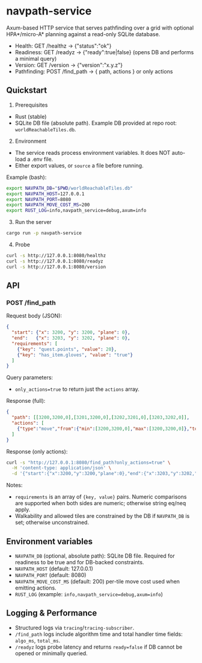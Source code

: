 # navpath-service

Axum-based HTTP service that serves pathfinding over a grid with optional HPA*/micro-A* planning against a read-only SQLite database.

- Health: GET /healthz → {"status":"ok"}
- Readiness: GET /readyz → {"ready":true|false} (opens DB and performs a minimal query)
- Version: GET /version → {"version":"x.y.z"}
- Pathfinding: POST /find_path → { path, actions } or only actions

## Quickstart

1) Prerequisites
- Rust (stable)
- SQLite DB file (absolute path). Example DB provided at repo root: `worldReachableTiles.db`.

2) Environment
- The service reads process environment variables. It does NOT auto-load a .env file.
- Either export values, or `source` a file before running.

Example (bash):
```bash
export NAVPATH_DB="$PWD/worldReachableTiles.db"
export NAVPATH_HOST=127.0.0.1
export NAVPATH_PORT=8080
export NAVPATH_MOVE_COST_MS=200
export RUST_LOG=info,navpath_service=debug,axum=info
```

3) Run the server
```bash
cargo run -p navpath-service
```

4) Probe
```bash
curl -s http://127.0.0.1:8080/healthz
curl -s http://127.0.0.1:8080/readyz
curl -s http://127.0.0.1:8080/version
```

## API

### POST /find_path
Request body (JSON):
```json
{
  "start": {"x": 3200, "y": 3200, "plane": 0},
  "end":   {"x": 3203, "y": 3202, "plane": 0},
  "requirements": [
    {"key": "quest.points", "value": 20},
    {"key": "has_item.gloves", "value": "true"}
  ]
}
```

Query parameters:
- `only_actions=true` to return just the `actions` array.

Response (full):
```json
{
  "path": [[3200,3200,0],[3201,3200,0],[3202,3201,0],[3203,3202,0]],
  "actions": [
    {"type":"move","from":{"min":[3200,3200,0],"max":[3200,3200,0]},"to":{"min":[3201,3200,0],"max":[3201,3200,0]},"cost_ms":200}
  ]
}
```

Response (only actions):
```bash
curl -s "http://127.0.0.1:8080/find_path?only_actions=true" \
  -H 'content-type: application/json' \
  -d '{"start":{"x":3200,"y":3200,"plane":0},"end":{"x":3203,"y":3202,"plane":0},"requirements":[]}'
```

Notes:
- `requirements` is an array of `{key, value}` pairs. Numeric comparisons are supported when both sides are numeric; otherwise string eq/neq apply.
- Walkability and allowed tiles are constrained by the DB if `NAVPATH_DB` is set; otherwise unconstrained.

## Environment variables
- `NAVPATH_DB` (optional, absolute path): SQLite DB file. Required for readiness to be true and for DB-backed constraints.
- `NAVPATH_HOST` (default: 127.0.0.1)
- `NAVPATH_PORT` (default: 8080)
- `NAVPATH_MOVE_COST_MS` (default: 200) per-tile move cost used when emitting actions.
- `RUST_LOG` (example: `info,navpath_service=debug,axum=info`)

## Logging & Performance
- Structured logs via `tracing`/`tracing-subscriber`.
- `/find_path` logs include algorithm time and total handler time fields: `algo_ms`, `total_ms`.
- `/readyz` logs probe latency and returns `ready=false` if DB cannot be opened or minimally queried.
